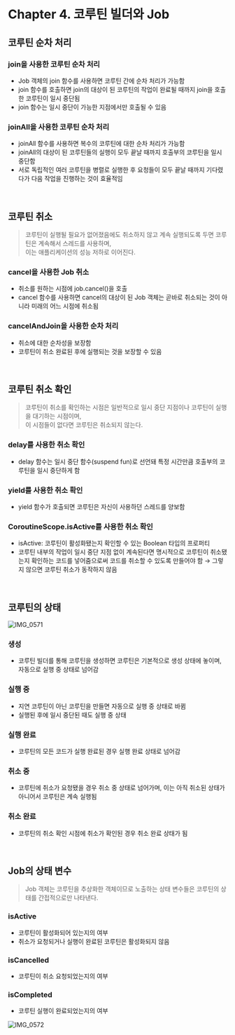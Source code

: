 # Chapter 4. 코루틴 빌더와 Job

## 코루틴 순차 처리

### join을 사용한 코루틴 순차 처리

- Job 객체의 join 함수를 사용하면 코루틴 간에 순차 처리가 가능함
- join 함수를 호출하면 join의 대상이 된 코루틴의 작업이 완료될 때까지 join을 호출한 코루틴이 일시 중단됨
- join 함수는 일시 중단이 가능한 지점에서만 호출될 수 있음

### joinAll을 사용한 코루틴 순차 처리

- joinAll 함수를 사용하면 복수의 코루틴에 대한 순차 처리가 가능함
- joinAll의 대상이 된 코루틴들의 실행이 모두 끝날 때까지 호출부의 코루틴을 일시 중단함
- 서로 독립적인 여러 코루틴을 병렬로 실행한 후 요청들이 모두 끝날 때까지 기다렸다가 다음 작업을 진행하는 것이 효율적임

<br>

## 코루틴 취소

> 코루틴이 실행될 필요가 없어졌음에도 취소하지 않고 계속 실행되도록 두면 코루틴은 계속해서 스레드를 사용하며,  
> 이는 애플리케이션의 성능 저하로 이어진다.

### cancel을 사용한 Job 취소

- 취소를 원하는 시점에 job.cancel()을 호출
- cancel 함수를 사용하면 cancel의 대상이 된 Job 객체는 곧바로 취소되는 것이 아니라 미래의 어느 시점에 취소됨

### cancelAndJoin을 사용한 순차 처리

- 취소에 대한 순차성을 보장함
- 코루틴이 취소 완료된 후에 실행되는 것을 보장할 수 있음

<br>

## 코루틴 취소 확인

> 코루틴이 취소를 확인하는 시점은 일반적으로 일시 중단 지점이나 코루틴이 실행을 대기하는 시점이며,  
> 이 시점들이 없다면 코루틴은 취소되지 않는다.

### delay를 사용한 취소 확인

- delay 함수는 일시 중단 함수(suspend fun)로 선언돼 특정 시간만큼 호출부의 코루틴을 일시 중단하게 함

### yield를 사용한 취소 확인

- yield 함수가 호출되면 코루틴은 자신이 사용하던 스레드를 양보함

### CoroutineScope.isActive를 사용한 취소 확인

- isActive: 코루틴이 활성화됐는지 확인할 수 있는 Boolean 타입의 프로퍼티
- 코루틴 내부의 작업이 일시 중단 지점 없이 계속된다면 명시적으로 코루틴이 취소됐는지 확인하는 코드를 넣어줌으로써 코드를 취소할 수 있도록 만들어야 함 → 그렇지 않으면 코루틴 취소가 동작하지 않음

<br>

## 코루틴의 상태

![IMG_0571](https://github.com/user-attachments/assets/62624429-f9af-4f40-97c1-54ac76f45996)


### 생성

- 코루틴 빌더를 통해 코루틴을 생성하면 코루틴은 기본적으로 생성 상태에 놓이며, 자동으로 실행 중 상태로 넘어감

### 실행 중

- 지연 코루틴이 아닌 코루틴을 만들면 자동으로 실행 중 상태로 바뀜
- 실행된 후에 일시 중단된 때도 실행 중 상태

### 실행 완료

- 코루틴의 모든 코드가 실행 완료된 경우 실행 완료 상태로 넘어감

### 취소 중

- 코루틴에 취소가 요청됐을 경우 취소 중 상태로 넘어가며, 이는 아직 취소된 상태가 아니어서 코루틴은 계속 실행됨

### 취소 완료

- 코루틴의 취소 확인 시점에 취소가 확인된 경우 취소 완료 상태가 됨

<br>

## Job의 상태 변수

> Job 객체는 코루틴을 추상화한 객체이므로 노출하는 상태 변수들은 코루틴의 상태를 간접적으로만 나타낸다.

### isActive

- 코루틴이 활성화되어 있는지의 여부
- 취소가 요청되거나 실행이 완료된 코루틴은 활성화되지 않음

### isCancelled

- 코루틴이 취소 요청되었는지의 여부

### isCompleted

- 코루틴 실행이 완료되었는지의 여부

![IMG_0572](https://github.com/user-attachments/assets/9df8261c-ea46-46e4-99cc-f6b47d270eec)
